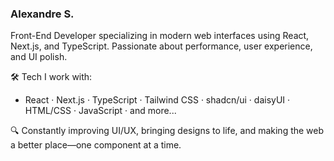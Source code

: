 ### Alexandre S.
Front-End Developer specializing in modern web interfaces using React, Next.js, and TypeScript. Passionate about performance, user experience, and UI polish.

🛠️ Tech I work with:
- React · Next.js · TypeScript · Tailwind CSS · shadcn/ui · daisyUI · HTML/CSS · JavaScript · and more...

🔍 Constantly improving UI/UX, bringing designs to life, and making the web a better place—one component at a time.
